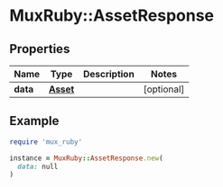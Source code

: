 # MuxRuby::AssetResponse

## Properties

| Name | Type | Description | Notes |
| ---- | ---- | ----------- | ----- |
| **data** | [**Asset**](.md) |  | [optional] |

## Example

```ruby
require 'mux_ruby'

instance = MuxRuby::AssetResponse.new(
  data: null
)
```

